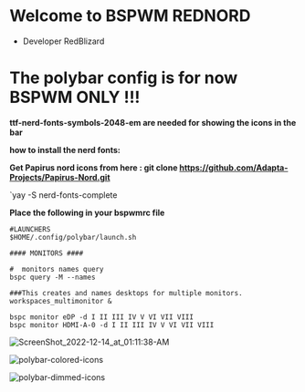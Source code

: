 # Welcome to BSPWM REDNORD


* Developer RedBlizard

 # The polybar config is for now BSPWM ONLY !!!

 **ttf-nerd-fonts-symbols-2048-em are needed for showing the icons in the bar**
 
  **how to install the nerd fonts:**
  
  **Get  Papirus nord icons from here : git clone https://github.com/Adapta-Projects/Papirus-Nord.git**

 `yay -S nerd-fonts-complete

 **Place the following in your bspwmrc file**

 ```
 #LAUNCHERS
 $HOME/.config/polybar/launch.sh

 #### MONITORS ####

 #  monitors names query
 bspc query -M --names

 ###This creates and names desktops for multiple monitors.
 workspaces_multimonitor &

 bspc monitor eDP -d I II III IV V VI VII VIII 
 bspc monitor HDMI-A-0 -d I II III IV V VI VII VIII 
 ```





![ScreenShot_2022-12-14_at_01:11:38-AM](https://user-images.githubusercontent.com/108489214/207758310-5e443dd8-c2cb-46c9-bd1d-1c277552a3e8.png)

![polybar-colored-icons](https://user-images.githubusercontent.com/108489214/207758377-28a2cabb-d898-4bfa-a446-670ec7dcd8b6.png)

![polybar-dimmed-icons](https://user-images.githubusercontent.com/108489214/207758400-6667526d-8abe-4c66-9202-d91ae06e234a.png)
